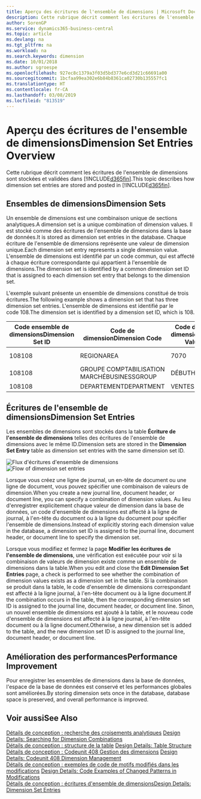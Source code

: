 ```yaml
---
title: Aperçu des écritures de l'ensemble de dimensions | Microsoft Docs
description: Cette rubrique décrit comment les écritures de l'ensemble de dimensions sont stockées et reportées dans Dynamics 365.
author: SorenGP
ms.service: dynamics365-business-central
ms.topic: article
ms.devlang: na
ms.tgt_pltfrm: na
ms.workload: na
ms.search.keywords: dimension
ms.date: 10/01/2018
ms.author: sgroespe
ms.openlocfilehash: 927ec8c1379a3f03d5bd377e6cd3d21c66691a00
ms.sourcegitcommit: 1bcfaa99ea302e6b84b8361ca02730b135557fc1
ms.translationtype: HT
ms.contentlocale: fr-CA
ms.lasthandoff: 03/08/2019
ms.locfileid: "813519"
---
```

# <a name="dimension-set-entries-overview"></a><span data-ttu-id="c5de2-103">Aperçu des écritures de l'ensemble de dimensions</span><span class="sxs-lookup"><span data-stu-id="c5de2-103">Dimension Set Entries Overview</span></span>
<span data-ttu-id="c5de2-104">Cette rubrique décrit comment les écritures de l'ensemble de dimensions sont stockées et validées dans [!INCLUDE[d365fin](includes/d365fin_md.md)].</span><span class="sxs-lookup"><span data-stu-id="c5de2-104">This topic describes how dimension set entries are stored and posted in [!INCLUDE[d365fin](includes/d365fin_md.md)].</span></span>  

## <a name="dimension-sets"></a><span data-ttu-id="c5de2-105">Ensembles de dimensions</span><span class="sxs-lookup"><span data-stu-id="c5de2-105">Dimension Sets</span></span>  
<span data-ttu-id="c5de2-106">Un ensemble de dimensions est une combinaison unique de sections analytiques.</span><span class="sxs-lookup"><span data-stu-id="c5de2-106">A dimension set is a unique combination of dimension values.</span></span> <span data-ttu-id="c5de2-107">Il est stocké comme des écritures de l'ensemble de dimensions dans la base de données.</span><span class="sxs-lookup"><span data-stu-id="c5de2-107">It is stored as dimension set entries in the database.</span></span> <span data-ttu-id="c5de2-108">Chaque écriture de l'ensemble de dimensions représente une valeur de dimension unique.</span><span class="sxs-lookup"><span data-stu-id="c5de2-108">Each dimension set entry represents a single dimension value.</span></span> <span data-ttu-id="c5de2-109">L'ensemble de dimensions est identifié par un code commun, qui est affecté à chaque écriture correspondante qui appartient à l'ensemble de dimensions.</span><span class="sxs-lookup"><span data-stu-id="c5de2-109">The dimension set is identified by a common dimension set ID that is assigned to each dimension set entry that belongs to the dimension set.</span></span>  

<span data-ttu-id="c5de2-110">L'exemple suivant présente un ensemble de dimensions constitué de trois écritures.</span><span class="sxs-lookup"><span data-stu-id="c5de2-110">The following example shows a dimension set that has three dimension set entries.</span></span> <span data-ttu-id="c5de2-111">L'ensemble de dimensions est identifié par le code 108.</span><span class="sxs-lookup"><span data-stu-id="c5de2-111">The dimension set is identified by a dimension set ID, which is 108.</span></span>  

|<span data-ttu-id="c5de2-112">Code ensemble de dimensions</span><span class="sxs-lookup"><span data-stu-id="c5de2-112">Dimension Set ID</span></span>|<span data-ttu-id="c5de2-113">Code de dimension</span><span class="sxs-lookup"><span data-stu-id="c5de2-113">Dimension Code</span></span>|<span data-ttu-id="c5de2-114">Code de valeur de dimension</span><span class="sxs-lookup"><span data-stu-id="c5de2-114">Dimension Value Code</span></span>|<span data-ttu-id="c5de2-115">Nom de la valeur de dimension</span><span class="sxs-lookup"><span data-stu-id="c5de2-115">Dimension Value Name</span></span>|  
|----------------------|--------------------|--------------------------|--------------------------|  
|<span data-ttu-id="c5de2-116">108</span><span class="sxs-lookup"><span data-stu-id="c5de2-116">108</span></span>|<span data-ttu-id="c5de2-117">REGION</span><span class="sxs-lookup"><span data-stu-id="c5de2-117">AREA</span></span>|<span data-ttu-id="c5de2-118">70</span><span class="sxs-lookup"><span data-stu-id="c5de2-118">70</span></span>|<span data-ttu-id="c5de2-119">Amérique du Nord</span><span class="sxs-lookup"><span data-stu-id="c5de2-119">America North</span></span>|  
|<span data-ttu-id="c5de2-120">108</span><span class="sxs-lookup"><span data-stu-id="c5de2-120">108</span></span>|<span data-ttu-id="c5de2-121">GROUPE COMPTABILISATION MARCHÉ</span><span class="sxs-lookup"><span data-stu-id="c5de2-121">BUSINESSGROUP</span></span>|<span data-ttu-id="c5de2-122">DÉBUT</span><span class="sxs-lookup"><span data-stu-id="c5de2-122">HOME</span></span>|<span data-ttu-id="c5de2-123">Accueil</span><span class="sxs-lookup"><span data-stu-id="c5de2-123">Home</span></span>|  
|<span data-ttu-id="c5de2-124">108</span><span class="sxs-lookup"><span data-stu-id="c5de2-124">108</span></span>|<span data-ttu-id="c5de2-125">DEPARTEMENT</span><span class="sxs-lookup"><span data-stu-id="c5de2-125">DEPARTMENT</span></span>|<span data-ttu-id="c5de2-126">VENTES</span><span class="sxs-lookup"><span data-stu-id="c5de2-126">SALES</span></span>|<span data-ttu-id="c5de2-127">Vente</span><span class="sxs-lookup"><span data-stu-id="c5de2-127">Sales</span></span>|  

## <a name="dimension-set-entries"></a><span data-ttu-id="c5de2-128">Écritures de l'ensemble de dimensions</span><span class="sxs-lookup"><span data-stu-id="c5de2-128">Dimension Set Entries</span></span>  
<span data-ttu-id="c5de2-129">Les ensembles de dimensions sont stockés dans la table **Écriture de l'ensemble de dimensions** telles des écritures de l'ensemble de dimensions avec le même ID.</span><span class="sxs-lookup"><span data-stu-id="c5de2-129">Dimension sets are stored in the **Dimension Set Entry** table as dimension set entries with the same dimension set ID.</span></span>  

<span data-ttu-id="c5de2-130">![Flux d'écritures d'ensemble de dimensions](media/dimensionentrynav7.png "Flux d'écritures d'ensemble de dimensions")</span><span class="sxs-lookup"><span data-stu-id="c5de2-130">![Flow of dimension set entries](media/dimensionentrynav7.png "Flow of dimension set entries")</span></span>  

<span data-ttu-id="c5de2-131">Lorsque vous créez une ligne de journal, un en-tête de document ou une ligne de document, vous pouvez spécifier une combinaison de valeurs de dimension.</span><span class="sxs-lookup"><span data-stu-id="c5de2-131">When you create a new journal line, document header, or document line, you can specify a combination of dimension values.</span></span> <span data-ttu-id="c5de2-132">Au lieu d'enregistrer explicitement chaque valeur de dimension dans la base de données, un code d'ensemble de dimensions est affecté à la ligne de journal, à l'en-tête du document ou à la ligne du document pour spécifier l'ensemble de dimensions.</span><span class="sxs-lookup"><span data-stu-id="c5de2-132">Instead of explicitly storing each dimension value in the database, a dimension set ID is assigned to the journal line, document header, or document line to specify the dimension set.</span></span>  

<span data-ttu-id="c5de2-133">Lorsque vous modifiez et fermez la page **Modifier les écritures de l'ensemble de dimensions**, une vérification est exécutée pour voir si la combinaison de valeurs de dimension existe comme un ensemble de dimensions dans la table.</span><span class="sxs-lookup"><span data-stu-id="c5de2-133">When you edit and close the **Edit Dimension Set Entries** page, a check is performed to see whether the combination of dimension values exists as a dimension set in the table.</span></span> <span data-ttu-id="c5de2-134">Si la combinaison se produit dans la table, le code d'ensemble de dimensions correspondant est affecté à la ligne journal, à l'en-tête document ou à la ligne document.</span><span class="sxs-lookup"><span data-stu-id="c5de2-134">If the combination occurs in the table, then the corresponding dimension set ID is assigned to the journal line, document header, or document line.</span></span> <span data-ttu-id="c5de2-135">Sinon, un nouvel ensemble de dimensions est ajouté à la table, et le nouveau code d'ensemble de dimensions est affecté à la ligne journal, à l'en-tête document ou à la ligne document.</span><span class="sxs-lookup"><span data-stu-id="c5de2-135">Otherwise, a new dimension set is added to the table, and the new dimension set ID is assigned to the journal line, document header, or document line.</span></span>  

## <a name="performance-improvement"></a><span data-ttu-id="c5de2-136">Amélioration des performances</span><span class="sxs-lookup"><span data-stu-id="c5de2-136">Performance Improvement</span></span>  
<span data-ttu-id="c5de2-137">Pour enregistrer les ensembles de dimensions dans la base de données, l'espace de la base de données est conservé et les performances globales sont améliorées.</span><span class="sxs-lookup"><span data-stu-id="c5de2-137">By storing dimension sets once in the database, database space is preserved, and overall performance is improved.</span></span>  

## <a name="see-also"></a><span data-ttu-id="c5de2-138">Voir aussi</span><span class="sxs-lookup"><span data-stu-id="c5de2-138">See Also</span></span>  
<span data-ttu-id="c5de2-139">[Détails de conception : recherche des croisements analytiques](design-details-searching-for-dimension-combinations.md) </span><span class="sxs-lookup"><span data-stu-id="c5de2-139">[Design Details: Searching for Dimension Combinations](design-details-searching-for-dimension-combinations.md) </span></span>  
<span data-ttu-id="c5de2-140">[Détails de conception : structure de la table](design-details-table-structure.md) </span><span class="sxs-lookup"><span data-stu-id="c5de2-140">[Design Details: Table Structure](design-details-table-structure.md) </span></span>  
<span data-ttu-id="c5de2-141">[Détails de conception : Codeunit 408 Gestion des dimensions](design-details-codeunit-408-dimension-management.md) </span><span class="sxs-lookup"><span data-stu-id="c5de2-141">[Design Details: Codeunit 408 Dimension Management](design-details-codeunit-408-dimension-management.md) </span></span>  
<span data-ttu-id="c5de2-142">[Détails de conception : exemples de code de motifs modifiés dans les modifications](design-details-code-examples-of-changed-patterns-in-modifications.md) </span><span class="sxs-lookup"><span data-stu-id="c5de2-142">[Design Details: Code Examples of Changed Patterns in Modifications](design-details-code-examples-of-changed-patterns-in-modifications.md) </span></span>  
[<span data-ttu-id="c5de2-143">Détails de conception : écritures d'ensemble de dimensions</span><span class="sxs-lookup"><span data-stu-id="c5de2-143">Design Details: Dimension Set Entries</span></span>](design-details-dimension-set-entries.md)   
